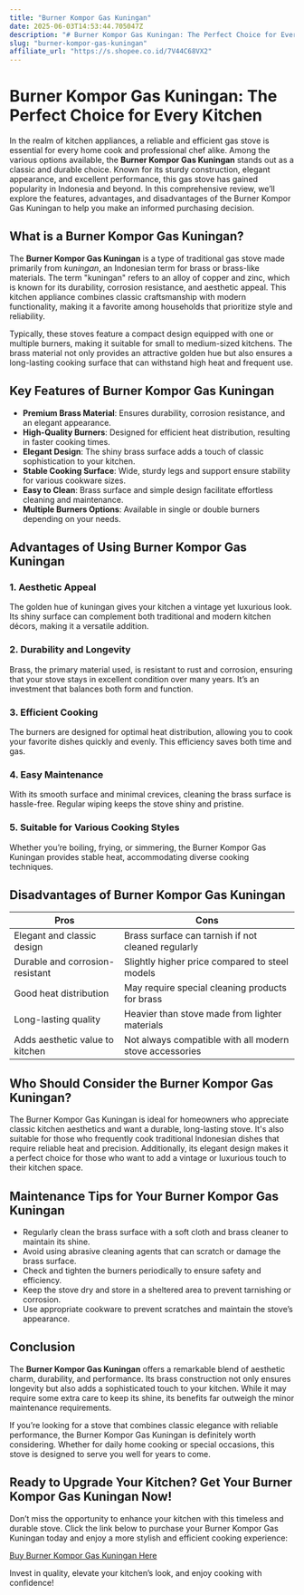 ```yaml
---
title: "Burner Kompor Gas Kuningan"
date: 2025-06-03T14:53:44.705047Z
description: "# Burner Kompor Gas Kuningan: The Perfect Choice for Every Kitchen..."
slug: "burner-kompor-gas-kuningan"
affiliate_url: "https://s.shopee.co.id/7V44C68VX2"
---
```

# Burner Kompor Gas Kuningan: The Perfect Choice for Every Kitchen

In the realm of kitchen appliances, a reliable and efficient gas stove is essential for every home cook and professional chef alike. Among the various options available, the **Burner Kompor Gas Kuningan** stands out as a classic and durable choice. Known for its sturdy construction, elegant appearance, and excellent performance, this gas stove has gained popularity in Indonesia and beyond. In this comprehensive review, we’ll explore the features, advantages, and disadvantages of the Burner Kompor Gas Kuningan to help you make an informed purchasing decision.

## What is a Burner Kompor Gas Kuningan?

The **Burner Kompor Gas Kuningan** is a type of traditional gas stove made primarily from *kuningan*, an Indonesian term for brass or brass-like materials. The term "kuningan" refers to an alloy of copper and zinc, which is known for its durability, corrosion resistance, and aesthetic appeal. This kitchen appliance combines classic craftsmanship with modern functionality, making it a favorite among households that prioritize style and reliability.

Typically, these stoves feature a compact design equipped with one or multiple burners, making it suitable for small to medium-sized kitchens. The brass material not only provides an attractive golden hue but also ensures a long-lasting cooking surface that can withstand high heat and frequent use.

## Key Features of Burner Kompor Gas Kuningan

- **Premium Brass Material**: Ensures durability, corrosion resistance, and an elegant appearance.
- **High-Quality Burners**: Designed for efficient heat distribution, resulting in faster cooking times.
- **Elegant Design**: The shiny brass surface adds a touch of classic sophistication to your kitchen.
- **Stable Cooking Surface**: Wide, sturdy legs and support ensure stability for various cookware sizes.
- **Easy to Clean**: Brass surface and simple design facilitate effortless cleaning and maintenance.
- **Multiple Burners Options**: Available in single or double burners depending on your needs.

## Advantages of Using Burner Kompor Gas Kuningan

### 1. Aesthetic Appeal

The golden hue of kuningan gives your kitchen a vintage yet luxurious look. Its shiny surface can complement both traditional and modern kitchen décors, making it a versatile addition.

### 2. Durability and Longevity

Brass, the primary material used, is resistant to rust and corrosion, ensuring that your stove stays in excellent condition over many years. It’s an investment that balances both form and function.

### 3. Efficient Cooking

The burners are designed for optimal heat distribution, allowing you to cook your favorite dishes quickly and evenly. This efficiency saves both time and gas.

### 4. Easy Maintenance

With its smooth surface and minimal crevices, cleaning the brass surface is hassle-free. Regular wiping keeps the stove shiny and pristine.

### 5. Suitable for Various Cooking Styles

Whether you’re boiling, frying, or simmering, the Burner Kompor Gas Kuningan provides stable heat, accommodating diverse cooking techniques.

## Disadvantages of Burner Kompor Gas Kuningan

| Pros | Cons |
| --- | --- |
| Elegant and classic design | Brass surface can tarnish if not cleaned regularly |
| Durable and corrosion-resistant | Slightly higher price compared to steel models |
| Good heat distribution | May require special cleaning products for brass |
| Long-lasting quality | Heavier than stove made from lighter materials |
| Adds aesthetic value to kitchen | Not always compatible with all modern stove accessories |

## Who Should Consider the Burner Kompor Gas Kuningan?

The Burner Kompor Gas Kuningan is ideal for homeowners who appreciate classic kitchen aesthetics and want a durable, long-lasting stove. It's also suitable for those who frequently cook traditional Indonesian dishes that require reliable heat and precision. Additionally, its elegant design makes it a perfect choice for those who want to add a vintage or luxurious touch to their kitchen space.

## Maintenance Tips for Your Burner Kompor Gas Kuningan

- Regularly clean the brass surface with a soft cloth and brass cleaner to maintain its shine.
- Avoid using abrasive cleaning agents that can scratch or damage the brass surface.
- Check and tighten the burners periodically to ensure safety and efficiency.
- Keep the stove dry and store in a sheltered area to prevent tarnishing or corrosion.
- Use appropriate cookware to prevent scratches and maintain the stove’s appearance.

## Conclusion

The **Burner Kompor Gas Kuningan** offers a remarkable blend of aesthetic charm, durability, and performance. Its brass construction not only ensures longevity but also adds a sophisticated touch to your kitchen. While it may require some extra care to keep its shine, its benefits far outweigh the minor maintenance requirements.

If you’re looking for a stove that combines classic elegance with reliable performance, the Burner Kompor Gas Kuningan is definitely worth considering. Whether for daily home cooking or special occasions, this stove is designed to serve you well for years to come.

## Ready to Upgrade Your Kitchen? Get Your Burner Kompor Gas Kuningan Now!

Don’t miss the opportunity to enhance your kitchen with this timeless and durable stove. Click the link below to purchase your Burner Kompor Gas Kuningan today and enjoy a more stylish and efficient cooking experience:

[Buy Burner Kompor Gas Kuningan Here](https://s.shopee.co.id/7V44C68VX2)

Invest in quality, elevate your kitchen’s look, and enjoy cooking with confidence!